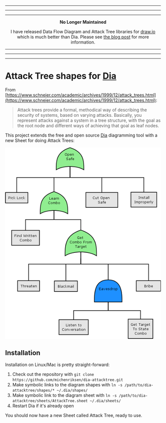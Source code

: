 --------------------
--------------------
--------------------

<p align="center"><b>No Longer Maintained</b></p>

<p align="center">I have released Data Flow Diagram and Attack Tree libraries for <a href="https://www.draw.io/">draw.io</a> which is much better than Dia. Please see <a href="http://michenriksen.com/blog/drawio-for-threat-modeling/">the blog post</a> for more information.</p>

--------------------
--------------------
--------------------

# Attack Tree shapes for [Dia](https://wiki.gnome.org/Apps/Dia)

From [https://www.schneier.com/academic/archives/1999/12/attack_trees.html](https://www.schneier.com/academic/archives/1999/12/attack_trees.html):

> Attack trees provide a formal, methodical way of describing the security of
systems, based on varying attacks. Basically, you represent attacks against a
system in a tree structure, with the goal as the root node and different ways
of achieving that goal as leaf nodes.

This project extends the free and open source [Dia](https://wiki.gnome.org/Apps/Dia)
diagramming tool with a new Sheet for doing Attack Trees:

![Example of how the shapes look in Dia](example.png)

## Installation

Installation on Linux/Mac is pretty straight-forward:

 1. Check out the repository with `git clone https://github.com/michenriksen/dia-attacktree.git`
 2. Make symbolic links to the diagram shapes with `ln -s /path/to/dia-attacktree/shapes/* ~/.dia/shapes/`
 3. Make symbolic link to the diagram sheet with `ln -s /path/to/dia-attacktree/sheets/AttackTree.sheet ~/.dia/sheets/`
 4. Restart Dia if it's already open

You should now have a new Sheet called Attack Tree, ready to use.

